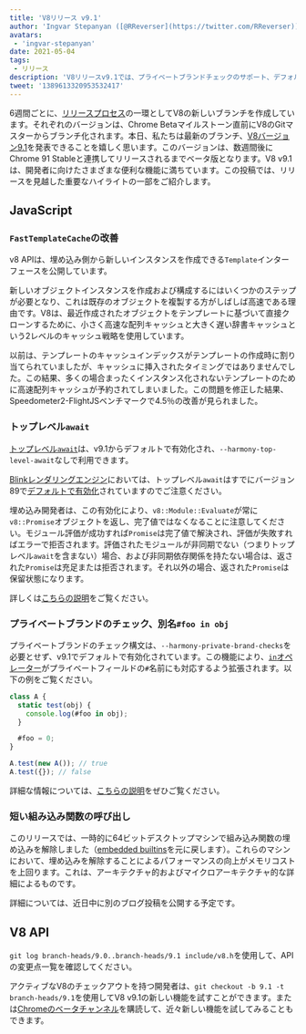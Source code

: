 ```yaml
---
title: 'V8リリース v9.1'
author: 'Ingvar Stepanyan ([@RReverser](https://twitter.com/RReverser))、私のプライベートブランドのテスト'
avatars:
 - 'ingvar-stepanyan'
date: 2021-05-04
tags:
 - リリース
description: 'V8リリースv9.1では、プライベートブランドチェックのサポート、デフォルトで有効化されたトップレベルawait、そしてパフォーマンス改善を提供します。'
tweet: '1389613320953532417'
---
```

6週間ごとに、[リリースプロセス](https://v8.dev/docs/release-process)の一環としてV8の新しいブランチを作成しています。それぞれのバージョンは、Chrome Betaマイルストーン直前にV8のGitマスターからブランチ化されます。本日、私たちは最新のブランチ、[V8バージョン9.1](https://chromium.googlesource.com/v8/v8.git/+log/branch-heads/9.1)を発表できることを嬉しく思います。このバージョンは、数週間後にChrome 91 Stableと連携してリリースされるまでベータ版となります。V8 v9.1は、開発者に向けたさまざまな便利な機能に満ちています。この投稿では、リリースを見越した重要なハイライトの一部をご紹介します。

<!--truncate-->
## JavaScript

### `FastTemplateCache`の改善

v8 APIは、埋め込み側から新しいインスタンスを作成できる`Template`インターフェースを公開しています。

新しいオブジェクトインスタンスを作成および構成するにはいくつかのステップが必要となり、これは既存のオブジェクトを複製する方がしばしば高速である理由です。V8は、最近作成されたオブジェクトをテンプレートに基づいて直接クローンするために、小さく高速な配列キャッシュと大きく遅い辞書キャッシュという2レベルのキャッシュ戦略を使用しています。

以前は、テンプレートのキャッシュインデックスがテンプレートの作成時に割り当てられていましたが、キャッシュに挿入されたタイミングではありませんでした。この結果、多くの場合まったくインスタンス化されないテンプレートのために高速配列キャッシュが予約されてしまいました。この問題を修正した結果、Speedometer2-FlightJSベンチマークで4.5％の改善が見られました。

### トップレベル`await`

[トップレベル`await`](https://v8.dev/features/top-level-await)は、v9.1からデフォルトで有効化され、`--harmony-top-level-await`なしで利用できます。

[Blinkレンダリングエンジン](https://www.chromium.org/blink)においては、トップレベル`await`はすでにバージョン89で[デフォルトで有効化](https://v8.dev/blog/v8-release-89#top-level-await)されていますのでご注意ください。

埋め込み開発者は、この有効化により、`v8::Module::Evaluate`が常に`v8::Promise`オブジェクトを返し、完了値ではなくなることに注意してください。モジュール評価が成功すれば`Promise`は完了値で解決され、評価が失敗すればエラーで拒否されます。評価されたモジュールが非同期でない（つまりトップレベル`await`を含まない）場合、および非同期依存関係を持たない場合は、返された`Promise`は充足または拒否されます。それ以外の場合、返された`Promise`は保留状態になります。

詳しくは[こちらの説明](https://v8.dev/features/top-level-await)をご覧ください。

### プライベートブランドのチェック、別名`#foo in obj`

プライベートブランドのチェック構文は、`--harmony-private-brand-checks`を必要とせず、v9.1でデフォルトで有効化されています。この機能により、[`in`オペレーター](https://developer.mozilla.org/en-US/docs/Web/JavaScript/Reference/Operators/in)がプライベートフィールドの`#`名前にも対応するよう拡張されます。以下の例をご覧ください。

```javascript
class A {
  static test(obj) {
    console.log(#foo in obj);
  }

  #foo = 0;
}

A.test(new A()); // true
A.test({}); // false
```

詳細な情報については、[こちらの説明](https://v8.dev/features/private-brand-checks)をぜひご覧ください。

### 短い組み込み関数の呼び出し

このリリースでは、一時的に64ビットデスクトップマシンで組み込み関数の埋め込みを解除しました（[embedded builtins](https://v8.dev/blog/embedded-builtins)を元に戻します）。これらのマシンにおいて、埋め込みを解除することによるパフォーマンスの向上がメモリコストを上回ります。これは、アーキテクチャ的およびマイクロアーキテクチャ的な詳細によるものです。

詳細については、近日中に別のブログ投稿を公開する予定です。

## V8 API

`git log branch-heads/9.0..branch-heads/9.1 include/v8.h`を使用して、APIの変更点一覧を確認してください。

アクティブなV8のチェックアウトを持つ開発者は、`git checkout -b 9.1 -t branch-heads/9.1`を使用してV8 v9.1の新しい機能を試すことができます。または[Chromeのベータチャンネル](https://www.google.com/chrome/browser/beta.html)を購読して、近々新しい機能を試してみることもできます。
